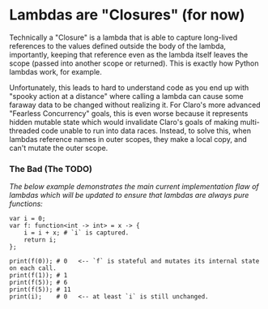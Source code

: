 # Lambdas are "Closures" (for now)

Technically a "Closure" is a lambda that is able to capture long-lived references to the values defined outside the body
of the lambda, importantly, keeping that reference even as the lambda itself leaves the scope (passed into another scope
or returned). This is exactly how Python lambdas work, for example.

Unfortunately, this leads to hard to understand code as you end up with "spooky action at a distance" where calling a
lambda can cause some faraway data to be changed without realizing it. For Claro's more advanced "Fearless Concurrency"
goals, this is even worse because it represents hidden mutable state which would invalidate Claro's goals of making
multi-threaded code unable to run into data races. Instead, to solve this, when lambdas reference names in outer scopes,
they make a local copy, and can't mutate the outer scope.

### The Bad (The TODO)

*The below example demonstrates the main current implementation flaw of lambdas which will be updated to ensure that
lambdas are always pure functions:*

```
var i = 0;
var f: function<int -> int> = x -> {
    i = i + x; # `i` is captured.
    return i;
};

print(f(0)); # 0   <-- `f` is stateful and mutates its internal state on each call.
print(f(1)); # 1
print(f(5)); # 6
print(f(5)); # 11  
print(i);    # 0   <-- at least `i` is still unchanged.
```